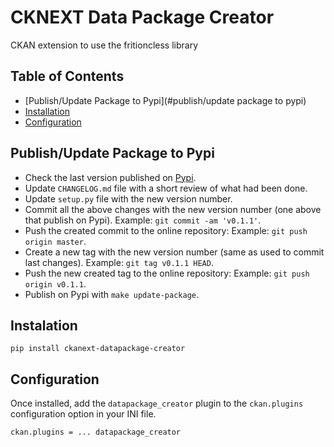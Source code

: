 # CKNEXT Data Package Creator

CKAN extension to use the fritioncless library


## Table of Contents

  * [Publish/Update Package to Pypi](#publish/update package to pypi)
  * [Installation](#installation)
  * [Configuration](#configuration)

## Publish/Update Package to Pypi

- Check the last version published on [Pypi](https://pypi.org/project/ckanext-datapackage-creator/).
- Update `CHANGELOG.md` file with a short review of what had been done.
- Update `setup.py` file with the new version number.
- Commit all the above changes with the new version number (one above that publish on Pypi). Example: `git commit -am 'v0.1.1'`.
- Push the created commit to the online repository: Example: `git push origin master`.
- Create a new tag with the new version number (same as used to commit last changes). Example: `git tag v0.1.1 HEAD`.
- Push the new created tag to the online repository: Example: `git push origin v0.1.1`.
- Publish on Pypi with `make update-package`.


## Instalation


    pip install ckanext-datapackage-creator


## Configuration

Once installed, add the `datapackage_creator` plugin to the `ckan.plugins` configuration option in your INI file.

    ckan.plugins = ... datapackage_creator
